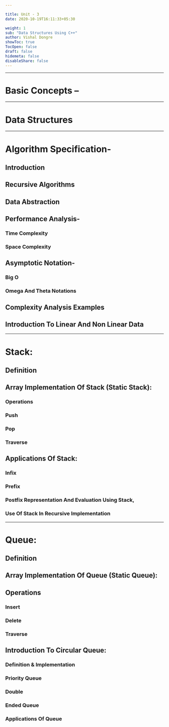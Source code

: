 ```yaml
---

title: Unit - 3
date: 2020-10-19T16:11:33+05:30

weight: 1
sub: "Data Structures Using C++"
author: Vishal Dongre
showToc: true
TocOpen: false
draft: false
hidemeta: false
disableShare: false
---
```



---

# Basic Concepts – 
---

# Data Structures
---

# Algorithm Specification-
## Introduction
## Recursive Algorithms
## Data Abstraction
## Performance Analysis-
### Time Complexity 
### Space Complexity
## Asymptotic Notation-
### Big O
### Omega And Theta Notations
## Complexity Analysis Examples
## Introduction To Linear And Non Linear Data

---

# Stack:
## Definition
## Array Implementation Of Stack (Static Stack): 
### Operations 
### Push
### Pop
### Traverse
## Applications Of Stack: 
### Infix
### Prefix
### Postfix Representation And Evaluation Using Stack,
### Use Of Stack In Recursive Implementation

---

# Queue:
## Definition
## Array Implementation Of Queue (Static Queue): 
## Operations 
### Insert
### Delete 
### Traverse

## Introduction To Circular Queue: 
### Definition & Implementation
### Priority Queue
### Double
### Ended Queue
### Applications Of Queue